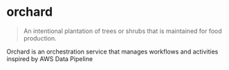 # orchard

> An intentional plantation of trees or shrubs that is maintained for food production.

Orchard is an orchestration service that manages workflows and activities
inspired by AWS Data Pipeline

